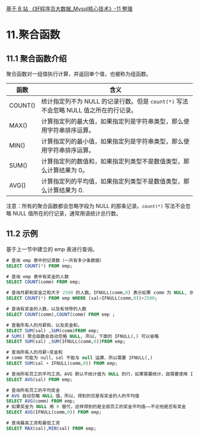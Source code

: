 [基于 B 站 《好程序员大数据_Mysql核心技术》-11 整理](https://www.bilibili.com/video/BV1ut4y1y7tt?p=11)

# 11.聚合函数

## 11.1 聚合函数介绍

聚合函数对一组值执行计算，并返回单个值，也被称为组函数。

函数 | 含义
---|---
COUNT() | 统计指定列不为 NULL 的记录行数。但是 `count(*)` 写法不会忽略 NULL 值之所在的行记录。
MAX() | 计算指定列的最大值，如果指定列是字符串类型，那么使用字符串排序运算。
MIN() | 计算指定列的最小值，如果指定列是字符串类型，那么使用字符串排序运算。
SUM() | 计算指定列的数值和，如果指定列类型不是数值类型，那么计算结果为 0。
AVG() | 计算指定列的平均值，如果指定列类型不是数值类型，那么计算结果为 0.

注意：所有的聚合函数都会忽略字段为 NULL 的那条记录。`count(*)` 写法不会忽略 NULL 值所在的行记录，通常用语统计总行数。

## 11.2 示例

基于上一节中建立的 emp 表进行查询。

```sql
# 查询 emp 表中的记录数（一共有多少条数据）
SELECT COUNT(*) FROM emp;# 查询 emp 表中有奖金的人数SELECT COUNT(comm) FROM emp;# 查询月薪和奖金之和大于 2500 的人数。IFNULL(comm,0) 表示如果 comm 为 NULL, 则取 0
SELECT COUNT(*) FROM emp WHERE (sal+IFNULL(comm,0))>2500;# 查询有奖金的人数，以及有领导的人数
SELECT COUNT(comm),COUNT(comm) FROM emp ;# 查看所有人的月薪和，以及奖金和。
SELECT SUM(sal) ,SUM(comm)FROM emp;
# SUM() 聚合函数会自动忽略 NULL, 所以，下面的 IFNULL(,) 可以省略
SELECT SUM(sal) ,SUM(IFNULL(comm,0))FROM emp;# 查询所有人的月薪+奖金和
# comm 可能为 null，sal 不能与 null 运算，所以需要 IFNULL(,)SELECT SUM(sal + IFNULL(comm,0)) FROM emp;# 查询所有员工的平均工资。AVG 默认不统计值为 NULL 的行，如果需要统计，就需要使用 IFNULL(,)
SELECT AVG(sal) FROM emp;

# 查询所有员工的平均奖金
# AVG 自动忽略 NULL 值，所以，得到的仅是有奖金的人的平均值
SELECT AVG(comm) FROM emp;
# 如果奖金为 NULL 用 0 替代，这样得到的是全部员工的奖金平均值——不论他是否有奖金
SELECT AVG(IFNULL(comm,0)) FROM emp;

# 查询最高工资和最低工资
SELECT MAX(sal),MIN(sal) FROM emp;
```


